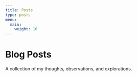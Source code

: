 ```yaml
---
title: Posts
type: posts
menu:
  main:
    weight: 10
---
```


# Blog Posts

A collection of my thoughts, observations, and explorations.
